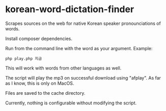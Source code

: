 # korean-word-dictation-finder
Scrapes sources on the web for native Korean speaker pronounciations of words.

Install composer dependencies.

Run from the command line with the word as your argument. Example:

```
php play.php 지금
```

This will work with words from other languages as well.

The script will play the mp3 on successful download using "afplay". As far as I know, this is only on MacOS.

Files are saved to the cache directory.

Currently, nothing is configurable without modifying the script.